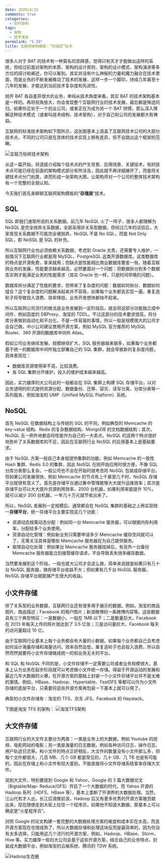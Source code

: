 ```yaml
---
date: 2020/4/15
comments: true
categories:
  - 软件架构
tags:
  - 架构
  - 技术演进
permalink: "5.39"
title: 互联网架构模板：“存储层”技术
---
```

很多人对于 BAT 的技术有一种莫名的崇拜感，觉得只有天才才能做出这样的系统，但经过前面对架构的本质、架构的设计原则、架构的设计模式、架构演进等多方位的探讨和阐述，你可以看到，其实并没有什么神秘的力量和魔力融合在技术里面，而是业务的不断发展推动了技术的发展，这样一步一个脚印，持续几年甚至十几年的发展，才能达到当前技术复杂度和先进性。

抛开 BAT 各自差异很大的业务，单纯从技术角度来看，其实 BAT 的技术架构基本是一样的。再将视角放大，你会发现整个互联网行业的技术发展，最后都是殊途同归。如果你正处于一个创业公司，或者正在为成为另一个 BAT 拼搏，那么深入理解这种技术模式（或者叫技术结构、技术架构），对于自己和公司的发展都大有裨益。

互联网的标准技术架构如下图所示，这张图基本上涵盖了互联网技术公司的大部分技术点，不同的公司只是在具体的技术实现上稍有差异，但不会跳出这个框架的范畴。

![互联万标砖技术架构](https://pic.downk.cc/item/5e88b575504f4bcb04323a56.jpg)

从这一篇开始，将逐层介绍每个技术点的产生背景、应用场景、关键技术，有的技术点可能已经在前面的架构模式部分有所涉及，因此就不再详细展开了，而是将关键技术点分门别类，进而形成一张架构大图，让架构师对一个公司的整体技术架构有一个完整的全貌认知。

今天我们首先来聊聊互联网架构模板的“**存储层**”技术。

## SQL

SQL 即我们通常所说的关系数据。前几年 NoSQL 火了一阵子，很多人都理解为 NoSQL 是完全抛弃关系数据，全部采用非关系型数据。但经过几年的试验后，大家发现关系数据不可能完全被抛弃，NoSQL 不是 No SQL，而是 Not Only SQL，即 NoSQL 是 SQL 的补充。

所以互联网行业也必须依赖关系数据，考虑到 Oracle 太贵，还需要专人维护，一般情况下互联网行业都是用 MySQL、PostgreSQL 这类开源数据库。这类数据库的特点是开源免费，拿来就用；但缺点是性能相比商业数据库要差一些。随着互联网业务的发展，性能要求越来越高，必然要面对一个问题：将数据拆分到多个数据库实例才能满足业务的性能需求（其实 Oracle 也一样，只是时间早晚的问题）。

数据库拆分满足了性能的要求，但带来了复杂度的问题：数据如何拆分、数据如何组合？这个复杂度的问题解决起来并不容易，如果每个业务都去实现一遍，重复造轮子将导致投入浪费、效率降低，业务开发想快都快不起来。

所以互联网公司流行的做法是业务发展到一定阶段后，就会将这部分功能独立成中间件，例如百度的 DBProxy、淘宝的 TDDL。不过这部分的技术要求很高，将分库分表做到自动化和平台化，不是一件容易的事情，所以一般是规模很大的公司才会自己做。中小公司建议使用开源方案，例如 MySQL 官方推荐的 MySQL Router、360 开源的数据库中间件 Atlas。

假如公司业务继续发展，规模继续扩大，SQL 服务器越来越多，如果每个业务都基于统一的数据库中间件独立部署自己的 SQL 集群，就会导致新的复杂度问题，具体表现在：

* 数据库资源使用率不高，比较浪费。
* 各 SQL 集群分开维护，投入的维护成本越来越高。

因此，实力雄厚的大公司此时一般都会在 SQL 集群上构建 SQL 存储平台，以对业务透明的形式提供资源分配、数据备份、迁移、容灾、读写分离、分库分表等一系列服务，例如淘宝的 UMP（Unified MySQL Platform）系统。

## NoSQL

首先 NoSQL 在数据结构上与传统的 SQL 的不同，例如典型的 Memcache 的 key-value 结构、Redis 的复杂数据结构、MongoDB 的文档数据结构；其次，NoSQL 无一例外地都会将性能作为自己的一大卖点。NoSQL 的这两个特点很好地弥补了关系数据库的不足，因此在互联网行业 NoSQL 的应用基本上是基础要求。

由于 NoSQL 方案一般自己本身就提供集群的功能，例如 Memcache 的一致性 Hash 集群、Redis 3.0 的集群，因此 NoSQL 在刚开始应用时很方便，不像 SQL 分库分表那么复杂。一般公司也不会在开始时就考虑将 NoSQL 包装成存储平台，但如果公司发展很快，例如 Memcache 的节点有上千甚至几千时，NoSQL 存储平台就很有意义了。首先是存储平台通过集中管理能够大大提升运维效率；其次是存储平台可以大大提升资源利用效率，2000 台机器，如果利用率能提升 10%，就可以减少 200 台机器，一年几十万元就节省出来了。

所以，NoSQL 发展到一定规模后，通常都会在 NoSQL 集群的基础之上再实现统一**存储平台**，统一存储平台主要实现这几个功能：

* 资源动态按需动态分配：例如同一台 Memcache 服务器，可以根据内存利用率，分配给多个业务使用。
* 资源自动化管理：例如新业务只需要申请多少 Memcache 缓存空间就可以了，无需关注具体是哪些 Memcache 服务器在为自己提供服务。
* 故障自动化处理：例如某台 Memcache 服务器挂掉后，有另外一台备份 Memcache 服务器能立刻接管缓存请求，不会导致丢失很多缓存数据。

当然要发展到这个阶段，一般也是大公司才会这么做，简单来说就是如果只有几十台 NoSQL 服务器，做存储平台收益不大；但如果有几千台 NoSQL 服务器，NoSQL 存储平台就能够产生很大的收益。

## 小文件存储

除了关系型的业务数据，互联网行业还有很多用于展示的数据。例如，淘宝的商品图片、商品描述；Facebook 的用户图片；新浪微博的一条微博内容等。这些数据具有三个典型特征：一是数据小，一般在 1MB 以下；二是数量巨大，Facebook 在 2013 年每天上传的照片就达到了 3.5 亿张；三是访问量巨大，Facebook 每天的访问量超过 10 亿。

由于互联网行业基本上每个业务都会有大量的小数据，如果每个业务都自己去考虑如何设计海量存储和海量访问，效率自然会低，重复造轮子也会投入浪费，所以自然而然就要将小文件存储做成统一的和业务无关的平台。

和 SQL 和 NoSQL 不同的是，小文件存储不一定需要公司或者业务规模很大，基本上认为业务在起步阶段就可以考虑做小文件统一存储。得益于开源运动的发展和最近几年大数据的火爆，在开源方案的基础上封装一个小文件存储平台并不是太难的事情。例如，HBase、Hadoop、Hypertable、FastDFS 等都可以作为小文件存储的底层平台，只需要将这些开源方案再包装一下基本上就可以用了。

典型的小文件存储有：淘宝的 TFS、京东 JFS、Facebook 的 Haystack。

下图是淘宝 TFS 的架构：
![淘宝TFS架构](https://pic.downk.cc/item/5e88b901504f4bcb04365af0.jpg)

## 大文件存储

互联网行业的大文件主要分为两类：一类是业务上的大数据，例如 Youtube 的视频、电影网站的电影；另一类是海量的日志数据，例如各种访问日志、操作日志、用户轨迹日志等。和小文件的特点正好相反，大文件的数量没有小文件那么多，但每个文件都很大，几百 MB、几个 GB 都是常见的，几十 GB、几 TB 也是有可能的，因此在存储上和小文件有较大差别，不能直接将小文件存储系统拿来存储大文件。

说到大文件，特别要提到 Google 和 Yahoo，Google 的 3 篇大数据论文（Bigtable/Map- Reduce/GFS）开启了一个大数据的时代，而 Yahoo 开源的 Hadoop 系列（HDFS、HBase 等），基本上垄断了开源界的大数据处理。当然，江山代有才人出，长江后浪推前浪，Hadoop 后又有更多优秀的开源方案被贡献出来，现在随便走到大街上拉住一个程序员，如果他不知道大数据，那基本上可以确定是“火星程序员”。

对照 Google 的论文构建一套完整的大数据处理方案的难度和成本实在太高，而且开源方案现在也很成熟了，所以大数据存储和处理这块反而是最简单的，因为你没有太多选择，只能用这几个流行的开源方案，例如，Hadoop、HBase、Storm、Hive 等。实力雄厚一些的大公司会基于这些开源方案，结合自己的业务特点，封装成大数据平台，例如淘宝的云梯系统、腾讯的 TDW 系统。

![Hadoop生态圈](https://pic.downk.cc/item/5e88b8d5504f4bcb04362f14.jpg)
